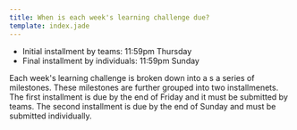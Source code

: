 ```yaml
---
title: When is each week's learning challenge due?
template: index.jade
---
```


* Initial installment by teams: 11:59pm Thursday
* Final installment by individuals: 11:59pm Sunday

Each week's learning challenge is broken down into a s a series of milestones. These milestones are further grouped into two installmenets. The first installment is due by the end of Friday and it must be submitted by teams. The second installment is due by the end of Sunday and must be submitted individually.